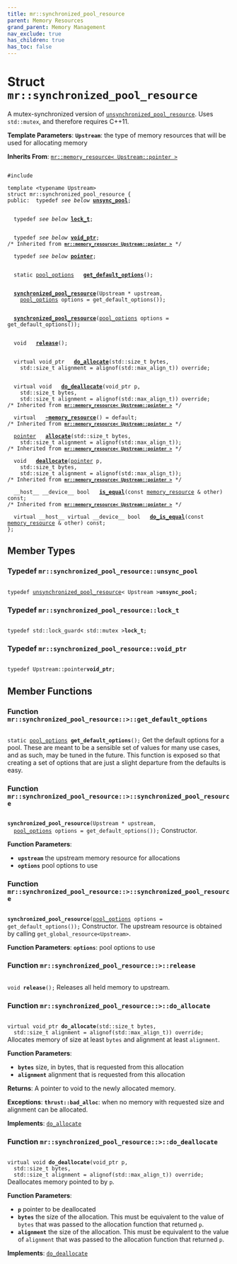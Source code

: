 ```yaml
---
title: mr::synchronized_pool_resource
parent: Memory Resources
grand_parent: Memory Management
nav_exclude: true
has_children: true
has_toc: false
---
```


# Struct `mr::synchronized_pool_resource`

A mutex-synchronized version of <code><a href="/api/classes/classmr_1_1unsynchronized__pool__resource.html">unsynchronized&#95;pool&#95;resource</a></code>. Uses <code>std::mutex</code>, and therefore requires C++11.

**Template Parameters**:
**`Upstream`**: the type of memory resources that will be used for allocating memory 

**Inherits From**:
[`mr::memory_resource< Upstream::pointer >`](/api/classes/classmr_1_1memory__resource.html)

<code class="doxybook">
<span>#include <thrust/mr/sync_pool.h></span><br>
<span>template &lt;typename Upstream&gt;</span>
<span>struct mr::synchronized&#95;pool&#95;resource {</span>
<span>public:</span><span>&nbsp;&nbsp;typedef <i>see below</i> <b><a href="/api/classes/structmr_1_1synchronized__pool__resource.html#typedef-unsync_pool">unsync&#95;pool</a></b>;</span>
<br>
<span>&nbsp;&nbsp;typedef <i>see below</i> <b><a href="/api/classes/structmr_1_1synchronized__pool__resource.html#typedef-lock_t">lock&#95;t</a></b>;</span>
<br>
<span>&nbsp;&nbsp;typedef <i>see below</i> <b><a href="/api/classes/structmr_1_1synchronized__pool__resource.html#typedef-void_ptr">void&#95;ptr</a></b>;</span>
<span class="doxybook-comment">/* Inherited from <code><b><a href="/api/classes/classmr_1_1memory__resource.html">mr::memory&#95;resource&lt; Upstream::pointer &gt;</a></b></code> */</span><br>
<span>&nbsp;&nbsp;typedef <i>see below</i> <b><a href="/api/classes/classmr_1_1memory__resource.html#typedef-pointer">pointer</a></b>;</span>
<br>
<span>&nbsp;&nbsp;static <a href="/api/classes/structmr_1_1pool__options.html">pool_options</a> </span><span>&nbsp;&nbsp;<b><a href="/api/classes/structmr_1_1synchronized__pool__resource.html#function-get_default_options">get&#95;default&#95;options</a></b>();</span>
<br>
<span>&nbsp;&nbsp;<b><a href="/api/classes/structmr_1_1synchronized__pool__resource.html#function-synchronized_pool_resource">synchronized&#95;pool&#95;resource</a></b>(Upstream * upstream,</span>
<span>&nbsp;&nbsp;&nbsp;&nbsp;<a href="/api/classes/structmr_1_1pool__options.html">pool_options</a> options = get&#95;default&#95;options());</span>
<br>
<span>&nbsp;&nbsp;<b><a href="/api/classes/structmr_1_1synchronized__pool__resource.html#function-synchronized_pool_resource">synchronized&#95;pool&#95;resource</a></b>(<a href="/api/classes/structmr_1_1pool__options.html">pool_options</a> options = get&#95;default&#95;options());</span>
<br>
<span>&nbsp;&nbsp;void </span><span>&nbsp;&nbsp;<b><a href="/api/classes/structmr_1_1synchronized__pool__resource.html#function-release">release</a></b>();</span>
<br>
<span>&nbsp;&nbsp;virtual void_ptr </span><span>&nbsp;&nbsp;<b><a href="/api/classes/structmr_1_1synchronized__pool__resource.html#function-do_allocate">do&#95;allocate</a></b>(std::size_t bytes,</span>
<span>&nbsp;&nbsp;&nbsp;&nbsp;std::size_t alignment = alignof(std::max&#95;align&#95;t)) override;</span>
<br>
<span>&nbsp;&nbsp;virtual void </span><span>&nbsp;&nbsp;<b><a href="/api/classes/structmr_1_1synchronized__pool__resource.html#function-do_deallocate">do&#95;deallocate</a></b>(void_ptr p,</span>
<span>&nbsp;&nbsp;&nbsp;&nbsp;std::size_t bytes,</span>
<span>&nbsp;&nbsp;&nbsp;&nbsp;std::size_t alignment = alignof(std::max&#95;align&#95;t)) override;</span>
<span class="doxybook-comment">/* Inherited from <code><b><a href="/api/classes/classmr_1_1memory__resource.html">mr::memory&#95;resource&lt; Upstream::pointer &gt;</a></b></code> */</span><br>
<span>&nbsp;&nbsp;virtual </span><span>&nbsp;&nbsp;<b><a href="/api/classes/classmr_1_1memory__resource.html#function-~memory_resource">~memory&#95;resource</a></b>() = default;</span>
<span class="doxybook-comment">/* Inherited from <code><b><a href="/api/classes/classmr_1_1memory__resource.html">mr::memory&#95;resource&lt; Upstream::pointer &gt;</a></b></code> */</span><br>
<span>&nbsp;&nbsp;<a href="/api/classes/classmr_1_1memory__resource.html#typedef-pointer">pointer</a> </span><span>&nbsp;&nbsp;<b><a href="/api/classes/classmr_1_1memory__resource.html#function-allocate">allocate</a></b>(std::size_t bytes,</span>
<span>&nbsp;&nbsp;&nbsp;&nbsp;std::size_t alignment = alignof(std::max&#95;align&#95;t));</span>
<span class="doxybook-comment">/* Inherited from <code><b><a href="/api/classes/classmr_1_1memory__resource.html">mr::memory&#95;resource&lt; Upstream::pointer &gt;</a></b></code> */</span><br>
<span>&nbsp;&nbsp;void </span><span>&nbsp;&nbsp;<b><a href="/api/classes/classmr_1_1memory__resource.html#function-deallocate">deallocate</a></b>(<a href="/api/classes/classmr_1_1memory__resource.html#typedef-pointer">pointer</a> p,</span>
<span>&nbsp;&nbsp;&nbsp;&nbsp;std::size_t bytes,</span>
<span>&nbsp;&nbsp;&nbsp;&nbsp;std::size_t alignment = alignof(std::max&#95;align&#95;t));</span>
<span class="doxybook-comment">/* Inherited from <code><b><a href="/api/classes/classmr_1_1memory__resource.html">mr::memory&#95;resource&lt; Upstream::pointer &gt;</a></b></code> */</span><br>
<span>&nbsp;&nbsp;__host__ __device__ bool </span><span>&nbsp;&nbsp;<b><a href="/api/classes/classmr_1_1memory__resource.html#function-is_equal">is&#95;equal</a></b>(const <a href="/api/classes/classmr_1_1memory__resource.html">memory_resource</a> & other) const;</span>
<span class="doxybook-comment">/* Inherited from <code><b><a href="/api/classes/classmr_1_1memory__resource.html">mr::memory&#95;resource&lt; Upstream::pointer &gt;</a></b></code> */</span><br>
<span>&nbsp;&nbsp;virtual __host__ virtual __device__ bool </span><span>&nbsp;&nbsp;<b><a href="/api/classes/classmr_1_1memory__resource.html#function-do_is_equal">do&#95;is&#95;equal</a></b>(const <a href="/api/classes/classmr_1_1memory__resource.html">memory_resource</a> & other) const;</span>
<span>};</span>
</code>

## Member Types

<h3 id="typedef-unsync_pool">
Typedef <code>mr::synchronized&#95;pool&#95;resource::unsync&#95;pool</code>
</h3>

<code class="doxybook">
<span>typedef <a href="/api/classes/classmr_1_1unsynchronized__pool__resource.html">unsynchronized_pool_resource</a>< Upstream ><b>unsync_pool</b>;</span></code>
<h3 id="typedef-lock_t">
Typedef <code>mr::synchronized&#95;pool&#95;resource::lock&#95;t</code>
</h3>

<code class="doxybook">
<span>typedef std::lock_guard< std::mutex ><b>lock_t</b>;</span></code>
<h3 id="typedef-void_ptr">
Typedef <code>mr::synchronized&#95;pool&#95;resource::void&#95;ptr</code>
</h3>

<code class="doxybook">
<span>typedef Upstream::pointer<b>void_ptr</b>;</span></code>

## Member Functions

<h3 id="function-get_default_options">
Function <code>mr::synchronized&#95;pool&#95;resource::&gt;::get&#95;default&#95;options</code>
</h3>

<code class="doxybook">
<span>static <a href="/api/classes/structmr_1_1pool__options.html">pool_options</a> </span><span><b>get_default_options</b>();</span></code>
Get the default options for a pool. These are meant to be a sensible set of values for many use cases, and as such, may be tuned in the future. This function is exposed so that creating a set of options that are just a slight departure from the defaults is easy. 

<h3 id="function-synchronized_pool_resource">
Function <code>mr::synchronized&#95;pool&#95;resource::&gt;::synchronized&#95;pool&#95;resource</code>
</h3>

<code class="doxybook">
<span><b>synchronized_pool_resource</b>(Upstream * upstream,</span>
<span>&nbsp;&nbsp;<a href="/api/classes/structmr_1_1pool__options.html">pool_options</a> options = get&#95;default&#95;options());</span></code>
Constructor.

**Function Parameters**:
* **`upstream`** the upstream memory resource for allocations 
* **`options`** pool options to use 

<h3 id="function-synchronized_pool_resource">
Function <code>mr::synchronized&#95;pool&#95;resource::&gt;::synchronized&#95;pool&#95;resource</code>
</h3>

<code class="doxybook">
<span><b>synchronized_pool_resource</b>(<a href="/api/classes/structmr_1_1pool__options.html">pool_options</a> options = get&#95;default&#95;options());</span></code>
Constructor. The upstream resource is obtained by calling <code>get&#95;global&#95;resource&lt;Upstream&gt;</code>.

**Function Parameters**:
**`options`**: pool options to use 

<h3 id="function-release">
Function <code>mr::synchronized&#95;pool&#95;resource::&gt;::release</code>
</h3>

<code class="doxybook">
<span>void </span><span><b>release</b>();</span></code>
Releases all held memory to upstream. 

<h3 id="function-do_allocate">
Function <code>mr::synchronized&#95;pool&#95;resource::&gt;::do&#95;allocate</code>
</h3>

<code class="doxybook">
<span>virtual void_ptr </span><span><b>do_allocate</b>(std::size_t bytes,</span>
<span>&nbsp;&nbsp;std::size_t alignment = alignof(std::max&#95;align&#95;t)) override;</span></code>
Allocates memory of size at least <code>bytes</code> and alignment at least <code>alignment</code>.

**Function Parameters**:
* **`bytes`** size, in bytes, that is requested from this allocation 
* **`alignment`** alignment that is requested from this allocation 

**Returns**:
A pointer to void to the newly allocated memory. 

**Exceptions**:
**`thrust::bad_alloc`**: when no memory with requested size and alignment can be allocated. 

**Implements**: [`do_allocate`](/api/classes/classmr_1_1memory__resource.html#function-do_allocate)

<h3 id="function-do_deallocate">
Function <code>mr::synchronized&#95;pool&#95;resource::&gt;::do&#95;deallocate</code>
</h3>

<code class="doxybook">
<span>virtual void </span><span><b>do_deallocate</b>(void_ptr p,</span>
<span>&nbsp;&nbsp;std::size_t bytes,</span>
<span>&nbsp;&nbsp;std::size_t alignment = alignof(std::max&#95;align&#95;t)) override;</span></code>
Deallocates memory pointed to by <code>p</code>.

**Function Parameters**:
* **`p`** pointer to be deallocated 
* **`bytes`** the size of the allocation. This must be equivalent to the value of <code>bytes</code> that was passed to the allocation function that returned <code>p</code>. 
* **`alignment`** the size of the allocation. This must be equivalent to the value of <code>alignment</code> that was passed to the allocation function that returned <code>p</code>. 

**Implements**: [`do_deallocate`](/api/classes/classmr_1_1memory__resource.html#function-do_deallocate)


